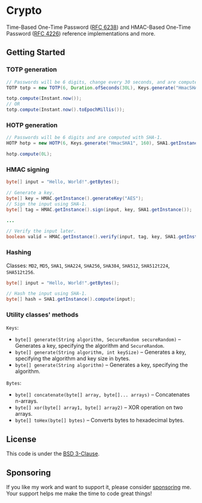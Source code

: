 # Crypto

Time-Based One-Time Password ([RFC 6238](https://datatracker.ietf.org/doc/html/rfc6238)) and HMAC-Based One-Time Password
([RFC 4226](https://datatracker.ietf.org/doc/html/rfc4226)) reference implementations and more.

## Getting Started

### TOTP generation

```java
// Passwords will be 6 digits, change every 30 seconds, and are computed with SHA-1.
TOTP totp = new TOTP(6, Duration.ofSeconds(30L), Keys.generate("HmacSHA1", 160), SHA1.getInstance());

totp.compute(Instant.now());
// OR
totp.compute(Instant.now().toEpochMillis());
```

### HOTP generation

```java
// Passwords will be 6 digits and are computed with SHA-1.
HOTP hotp = new HOTP(6, Keys.generate("HmacSHA1", 160), SHA1.getInstance());

hotp.compute(0L);
```

### HMAC signing

```java
byte[] input = "Hello, World!".getBytes();

// Generate a key.
byte[] key = HMAC.getInstance().generateKey("AES");
// Sign the input using SHA-1.
byte[] tag = HMAC.getInstance().sign(input, key, SHA1.getInstance());

...

// Verify the input later.
boolean valid = HMAC.getInstance().verify(input, tag, key, SHA1.getInstance());
```

### Hashing

Classes: `MD2`, `MD5`, `SHA1`, `SHA224`, `SHA256`, `SHA384`, `SHA512`, `SHA512t224`, `SHA512t256`.

```java
byte[] input = "Hello, World!".getBytes();

// Hash the input using SHA-1.
byte[] hash = SHA1.getInstance().compute(input);
```

### Utility classes' methods

`Keys`:
* `byte[] generate(String algorithm, SecureRandom secureRandom)` – Generates a key, specifying the algorithm and `SecureRandom`.
* `byte[] generate(String algorithm, int keySize)` – Generates a key, specifying the algorithm and key size in bytes.
* `byte[] generate(String algorithm)` – Generates a key, specifying the algorithm.

`Bytes`:
* `byte[] concatenate(byte[] array, byte[]... arrays)` – Concatenates n-arrays.
* `byte[] xor(byte[] array1, byte[] array2)` – XOR operation on two arrays.
* `byte[] toHex(byte[] bytes)` – Converts bytes to hexadecimal bytes.

## License

This code is under the [BSD 3-Clause](LICENSE.txt).

## Sponsoring

If you like my work and want to support it, please consider [sponsoring](https://github.com/sponsors/oliveryasuna) me. Your support helps me make the time to
code great things!
